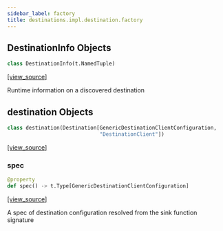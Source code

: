 ```yaml
---
sidebar_label: factory
title: destinations.impl.destination.factory
---
```


## DestinationInfo Objects

```python
class DestinationInfo(t.NamedTuple)
```

[[view_source]](https://github.com/dlt-hub/dlt/blob/3739c9ac839aafef713f6d5ebbc6a81b2a39a1b0/dlt/destinations/impl/destination/factory.py#L24)

Runtime information on a discovered destination

## destination Objects

```python
class destination(Destination[GenericDestinationClientConfiguration,
                              "DestinationClient"])
```

[[view_source]](https://github.com/dlt-hub/dlt/blob/3739c9ac839aafef713f6d5ebbc6a81b2a39a1b0/dlt/destinations/impl/destination/factory.py#L36)

### spec

```python
@property
def spec() -> t.Type[GenericDestinationClientConfiguration]
```

[[view_source]](https://github.com/dlt-hub/dlt/blob/3739c9ac839aafef713f6d5ebbc6a81b2a39a1b0/dlt/destinations/impl/destination/factory.py#L45)

A spec of destination configuration resolved from the sink function signature

